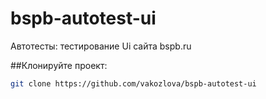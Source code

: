 # bspb-autotest-ui
Автотесты: тестирование Ui сайта bspb.ru 

##Клонируйте проект:
```bash
git clone https://github.com/vakozlova/bspb-autotest-ui
```
